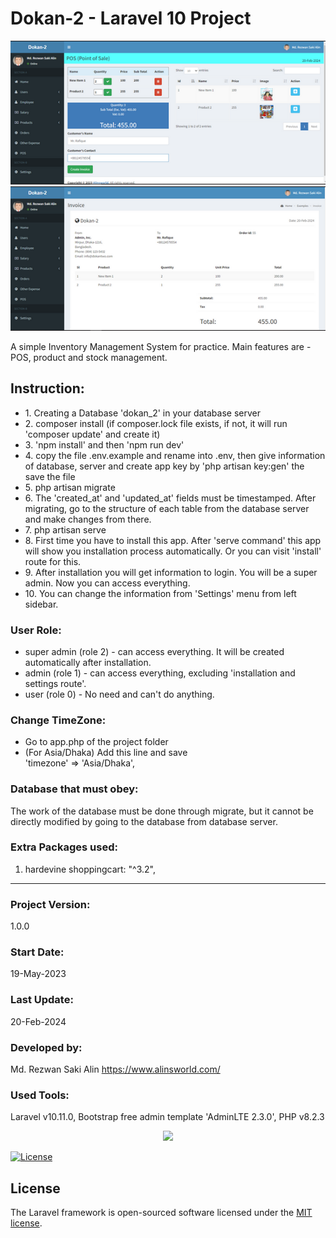 # Dokan-2 - Laravel 10 Project

![Alt text](screenshot1.png "Dokan-2 - Laravel 10 Project")
![Alt text](screenshot2.png "Dokan-2 - Laravel 10 Project")

A simple Inventory Management System for practice. Main features are - POS, product and stock management.

## Instruction:

<ul>
    <li>1. Creating a Database 'dokan_2' in your database server</li>
    <li>2. composer install (if composer.lock file exists, if not, it will run 'composer update' and create it)</li>
    <li>3. 'npm install' and then 'npm run dev'</li>
    <li>4. copy the file .env.example and rename into .env, then give information of database, server and create app key by 'php artisan key:gen' the save the file</li>
    <li>5. php artisan migrate</li>
    <li>6. The 'created_at' and 'updated_at' fields must be timestamped. After migrating, go to the structure of each table from the database server and make changes from there.</li>
    <li>7. php artisan serve</li> 
    <li>8. First time you have to install this app. After 'serve command' this app will show you installation process automatically. Or you can visit 'install' route for this.</li> 
    <li>9. After installation you will get information to login. You will be a super admin. Now you can access everything.</li> 
    <li>10. You can change the information from 'Settings' menu from left sidebar.</li> 
</ul>

### User Role:

<ul>
    <li>super admin (role 2) - can access everything. It will be created automatically after installation.</li>
    <li>admin (role 1) - can access everything, excluding 'installation and settings route'.</li>
    <li>user (role 0) - No need and can't do anything.</li>
</ul>

### Change TimeZone:

<ul>
<li>Go to app.php of the project folder</li>
<li>(For Asia/Dhaka) Add this line and save</li>
'timezone' => 'Asia/Dhaka',
</ul>

### Database that must obey:

The work of the database must be done through migrate, but it cannot be directly modified by going to the database from database server. 

### Extra Packages used:

1. hardevine shoppingcart: "^3.2",

<hr>

### Project Version:

1.0.0

### Start Date:

19-May-2023

### Last Update:

20-Feb-2024

### Developed by:

Md. Rezwan Saki Alin
https://www.alinsworld.com/

### Used Tools:

Laravel v10.11.0, Bootstrap free admin template 'AdminLTE 2.3.0', PHP v8.2.3

<p align="center"><a href="https://laravel.com" target="_blank"><img src="https://raw.githubusercontent.com/laravel/art/master/logo-lockup/5%20SVG/2%20CMYK/1%20Full%20Color/laravel-logolockup-cmyk-red.svg" width="400"></a></p>

<a href="https://packagist.org/packages/laravel/framework"><img src="https://img.shields.io/packagist/l/laravel/framework" alt="License"></a>

</p>

## License

The Laravel framework is open-sourced software licensed under the [MIT license](https://opensource.org/licenses/MIT).
